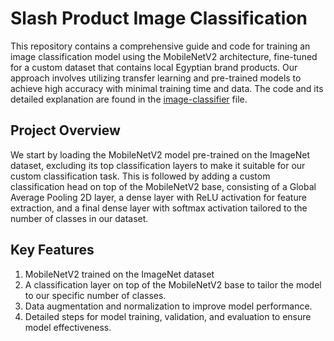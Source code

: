 # Slash Product Image Classification 

This repository contains a comprehensive guide and code for training an image classification model using the MobileNetV2 architecture, fine-tuned for a custom dataset that contains local Egyptian brand products. Our approach involves utilizing transfer learning and pre-trained models to achieve high accuracy with minimal training time and data. The code and its detailed explanation are found in the [image-classifier](https://github.com/roaaelalfy/ProductClassifier/blob/main/image-classifier.ipynb) file.

## Project Overview
We start by loading the MobileNetV2 model pre-trained on the ImageNet dataset, excluding its top classification layers to make it suitable for our custom classification task. This is followed by adding a custom classification head on top of the MobileNetV2 base, consisting of a Global Average Pooling 2D layer, a dense layer with ReLU activation for feature extraction, and a final dense layer with softmax activation tailored to the number of classes in our dataset.

## Key Features
1. MobileNetV2 trained on the ImageNet dataset
2. A classification layer on top of the MobileNetV2 base to tailor the model to our specific number of classes.
3. Data augmentation and normalization to improve model performance.
4. Detailed steps for model training, validation, and evaluation to ensure model effectiveness.
